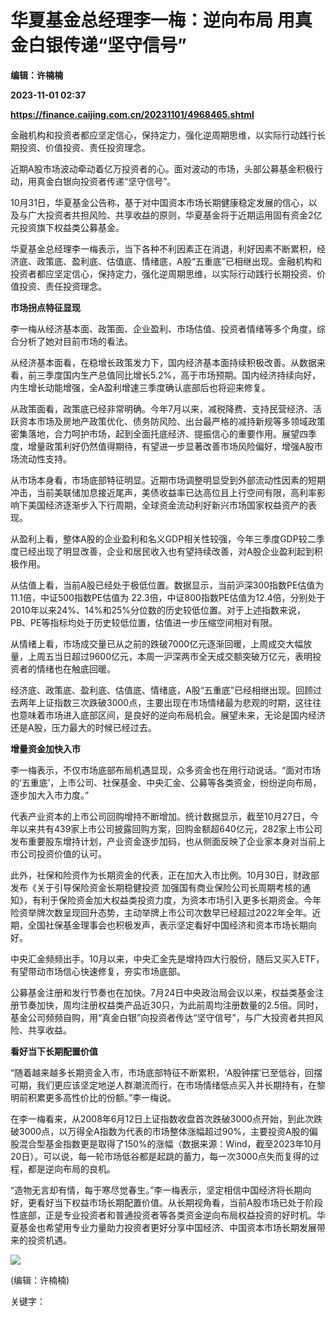 # 华夏基金总经理李一梅：逆向布局 用真金白银传递“坚守信号”
**编辑：许楠楠**

**2023-11-01 02:37**

**https://finance.caijing.com.cn/20231101/4968465.shtml**

金融机构和投资者都应坚定信心，保持定力，强化逆周期思维，以实际行动践行长期投资、价值投资、责任投资理念。

近期A股市场波动牵动着亿万投资者的心。面对波动的市场，头部公募基金积极行动，用真金白银向投资者传递“坚守信号”。

10月31日，华夏基金公告称，基于对中国资本市场长期健康稳定发展的信心，以及与广大投资者共担风险、共享收益的原则，华夏基金将于近期运用固有资金2亿元投资旗下权益类公募基金。

华夏基金总经理李一梅表示，当下各种不利因素正在消退，利好因素不断累积，经济底、政策底、盈利底、估值底、情绪底，A股“五重底”已相继出现。金融机构和投资者都应坚定信心，保持定力，强化逆周期思维，以实际行动践行长期投资、价值投资、责任投资理念。

**市场拐点特征显现**

李一梅从经济基本面、政策面、企业盈利、市场估值、投资者情绪等多个角度，综合分析了她对目前市场的看法。

从经济基本面看，在稳增长政策发力下，国内经济基本面持续积极改善。从数据来看，前三季度国内生产总值同比增长5.2%，高于市场预期。国内经济持续向好，内生增长动能增强，全A盈利增速三季度确认底部后也将迎来修复。

从政策面看，政策底已经非常明确。今年7月以来，减税降费、支持民营经济、活跃资本市场及房地产政策优化、债务防风险、出台最严格的减持新规等多领域政策密集落地，合力呵护市场，起到全面托底经济、提振信心的重要作用。展望四季度，增量政策利好仍然值得期待，有望进一步显著改善市场风险偏好，增强A股市场流动性支持。

从市场本身看，市场底部特征明显。近期市场调整明显受到外部流动性因素的短期冲击，当前美联储加息接近尾声，美债收益率已达高位且上行空间有限，高利率影响下美国经济逐渐步入下行周期，全球资金流动利好新兴市场国家权益资产的表现。

从盈利上看，整体A股的企业盈利和名义GDP相关性较强，今年三季度GDP较二季度已经出现了明显改善，企业和居民收入也有望持续改善，对A股企业盈利起到积极作用。

从估值上看，当前A股已经处于极低位置。数据显示，当前沪深300指数PE估值为11.1倍，中证500指数PE估值为 22.3倍，中证800指数PE估值为12.4倍，分别处于2010年以来24%、14%和25%分位数的历史较低位置。对于上述指数来说，PB、PE等指标均处于历史较低位置，估值进一步压缩空间相对有限。

从情绪上看，市场成交量已从之前的跌破7000亿元逐渐回暖，上周成交大幅放量，上周五当日超过9600亿元，本周一沪深两市全天成交额突破万亿元，表明投资者的情绪也在触底回暖。

经济底、政策底、盈利底、估值底、情绪底，A股“五重底”已经相继出现。回顾过去两年上证指数三次跌破3000点，主要出现在市场情绪最为悲观的时期，这往往也意味着市场进入底部区间，是良好的逆向布局机会。展望未来，无论是国内经济还是A股，压力最大的时候已经过去。

**增量资金加快入市**

李一梅表示，不仅市场底部布局机遇显现，众多资金也在用行动说话。“面对市场的‘五重底’，上市公司、社保基金、中央汇金、公募等各类资金，纷纷逆向布局，逐步加大入市力度。”

代表产业资本的上市公司回购增持不断增加。统计数据显示，截至10月27日，今年以来共有439家上市公司披露回购方案，回购金额超640亿元，282家上市公司发布重要股东增持计划，产业资金逐步加码，也从侧面反映了企业家本身对当前上市公司投资价值的认可。

此外，社保和险资作为长期资金的代表，正在加大入市比例。10月30日，财政部发布《关于引导保险资金长期稳健投资 加强国有商业保险公司长周期考核的通知》，有利于保险资金加大权益类投资力度，为资本市场引入更多长期资金。今年险资举牌次数呈现回升态势，主动举牌上市公司次数早已经超过2022年全年。近期，全国社保基金理事会也积极发声，表示坚定看好中国经济和资本市场长期向好。

中央汇金频频出手。10月以来，中央汇金先是增持四大行股份，随后又买入ETF，有望带动市场信心快速修复，夯实市场底部。

公募基金注册和发行节奏也在加快。7月24日中央政治局会议以来，权益类基金注册节奏加快，周均注册权益类产品近30只，为此前周均注册数量的2.5倍。同时，基金公司频频自购，用“真金白银”向投资者传达“坚守信号”，与广大投资者共担风险、共享收益。

**看好当下长期配置价值**

“随着越来越多长期资金入市，市场底部特征不断累积，‘A股钟摆’已至低谷，回摆可期，我们更应该坚定地逆人群潮流而行，在市场情绪低点买入并长期持有，在黎明前积累更多高性价比的份额。”李一梅说。

在李一梅看来，从2008年6月12日上证指数收盘首次跌破3000点开始，到此次跌破3000点，以万得全A指数为代表的市场整体涨幅超过90%，主要投资A股的偏股混合型基金指数更是取得了150%的涨幅（数据来源：Wind，截至2023年10月20日）。可以说，每一轮市场低谷都是起跳的蓄力，每一次3000点失而复得的过程，都是逆向布局的良机。

“造物无言却有情，每于寒尽觉春生。”李一梅表示，坚定相信中国经济将长期向好，更看好当下权益市场长期配置价值。从长期视角看，当前A股市场已处于阶段性底部，正是专业投资者和普通投资者等各类资金逆向布局权益投资的好时机。华夏基金也希望用专业力量助力投资者更好分享中国经济、中国资本市场长期发展带来的投资机遇。

![](https://tx1.cdn.caijing.com.cn/2014-03-27/114048455.jpg)

(编辑：许楠楠)

关键字：